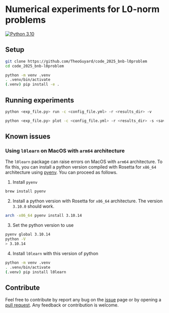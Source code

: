 Numerical experiments for L0-norm problems
==========================================

[![Python 3.10](https://img.shields.io/badge/python-3.10+-blue)](https://www.python.org/downloads/release/python-3100/)


## Setup

```bash
git clone https://github.com/TheoGuyard/code_2025_bnb-l0problem
cd code_2025_bnb-l0problem
```

```bash
python -m venv .venv
. .venv/bin/activate
(.venv) pip install -e .
```

## Running experiments

```bash
python <exp_file.py> run -c <config_file.yml> -r <results_dir> -v
```

```bash
python <exp_file.py> plot -c <config_file.yml> -r <results_dir> -s <saves_dir> -v
```

## Known issues


### Using `l0learn` on MacOS with `arm64` architecture

The `l0learn` package can raise errors on MacOS with `arm64` architecture. To fix this, you can install a python version compiled with Rosetta for `x86_64` architecture using [pyenv](https://github.com/pyenv/pyenv). You can proceed as follows.
1. Install `pyenv`
```bash
brew install pyenv
```
2. Install a python version with Rosetta for `x86_64` architecture. The version `3.10.0` should work.
```bash
arch -x86_64 pyenv install 3.10.14
```
3. Set the python version to use
```bash
pyenv global 3.10.14
python -V
> 3.10.14
```
4. Install `l0learn` with this version of python
```bash
python -m venv .venv
. .venv/bin/activate
(.venv) pip install l0learn
```

## Contribute

Feel free to contribute by report any bug on the [issue](https://github.com/TheoGuyard/L0Exp/issues) page or by opening a [pull request](https://github.com/TheoGuyard/L0Exp/pulls).
Any feedback or contribution is welcome.
